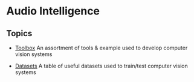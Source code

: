 # Audio Intelligence

## Topics

-   [Toolbox](http://scikit-learn.org/stable/) An assortment of tools & example used to develop computer vision systems

-   [Datasets](http://www.astropy.org/) A table of useful datasets used to train/test computer vision systems

